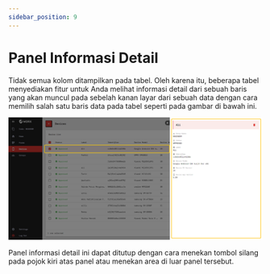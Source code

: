 ```yaml
---
sidebar_position: 9
---
```


# Panel Informasi Detail

Tidak semua kolom ditampilkan pada tabel. Oleh karena itu, beberapa tabel menyediakan fitur untuk Anda melihat informasi detail dari sebuah baris yang akan muncul pada sebelah kanan layar dari sebuah data dengan cara memilih salah satu baris data pada tabel seperti pada gambar di bawah ini.

![](/img/screenshots/website-application-usage/table-component/detailed-information-panel/detailed-information-panel-1.png)

Panel informasi detail ini dapat ditutup dengan cara menekan tombol silang pada pojok kiri atas panel atau menekan area di luar panel tersebut.